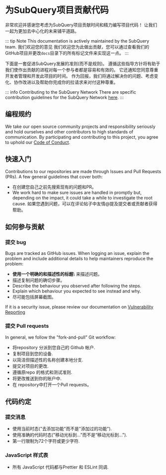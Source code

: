 # 为SubQuery项目贡献代码

非常欢迎并感谢您考虑为SubQuery项目贡献时间和精力编写项目代码！ 让我们一起为更加去中心化的未来铺平道路。

::: tip Note This documentation is actively maintained by the SubQuery team. 我们欢迎您的意见 我们欢迎您为此做出贡献，您可以通过查看我们的GitHub项目并更改`docs`目录下的所有标记文件来实现这一点。 :::

下面是一套促进SubQuery发展的准则(而不是规则)。 遵循这些指导方针将有助于我们使作出贡献的进程对每一个参与者都是容易和有效的。 它还通知您同意尊重开发者管理和开发此项目的时间。 作为回报，我们将通过解决你的问题、考虑变化、协作改进以及帮助你完成你的拉请求来对付这种尊重。

::: info Contributing to the SubQuery Network There are specific contribution guidelines for the SubQuery Network [here](../subquery_network/community.md#contributing-to-codebases). :::

## 编程规约

We take our open source community projects and responsibility seriously and hold ourselves and other contributors to high standards of communication. By participating and contributing to this project, you agree to uphold our [Code of Conduct](https://github.com/subquery/subql/blob/main/CODE_OF_CONDUCT.md).

## 快速入门

Contributions to our repositories are made through Issues and Pull Requests (PRs). A few general guidelines that cover both:

- 在创建您自己之前先搜索现有的问题和PR。
- We work hard to make sure issues are handled in promptly but, depending on the impact, it could take a while to investigate the root cause. 如果您遇到问题，可以在评论帖子中友情@提及提交者或贡献者获得帮助。

## 如何参与贡献

### 提交 bug

Bugs are tracked as GitHub issues. When logging an issue, explain the problem and include additional details to help maintainers reproduce the problem:

- **使用一个明确的和描述性的标题**\ 来描述问题。
- 描述复制问题的确切步骤。
- Describe the behaviour you observed after following the steps.
- Explain which behaviour you expected to see instead and why.
- 尽可能包括屏幕截图。

If it is a security issue, please review our documentation on [Vulnerability Reporting](./vulnerability-reporting.md)

### 提交 Pull requests

In general, we follow the "fork-and-pull" Git workflow:

- 将repository 分派到您自己的 Github 帐户.
- 复制项目到您的设备.
- 以简洁但描述性的名称创建本地分支.
- 提交对项目的更改.
- 遵循原repo 的格式和测试准则.
- 将更改推送到你的账户中.
- 在 repository中打开一个Pull requests。

## 代码约定

### 提交消息

- 使用当前时态("去添加功能"而不是"添加过的功能").
- 使用准确的代码时态("移动光标到..."而不是“移动光标到...").
- 第一行限制为72个字符或更少字符.

### JavaScript 样式表

- 所有 JavaScript 代码都与Prettier 和 ESLint 同调.
